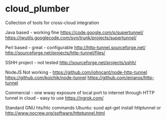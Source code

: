 # cloud_plumber
Collection of tools for cross-cloud integration

Java based - working fine
  https://code.google.com/p/supertunnel/
  https://jwutils.googlecode.com/svn/trunk/projects/supertunnel/

Perl based - great - configurable
  http://http-tunnel.sourceforge.net/
  http://sourceforge.net/projects/http-tunnel/files/




SSHH project - not tested
  http://sourceforge.net/projects/sshh/

NodeJS
  Not working - https://github.com/johncant/node-http-tunnel
  https://github.com/koichik/node-tunnel
  https://github.com/einaros/http-tunnel

Commercial - one wway exposure of local port to internet through HTTP tunnel in cloud - easy to use
  https://ngrok.com/

Standard GNU hts/htc commands
  Ubuntu: suod apt-get install httptunnel
  or http://www.nocrew.org/software/httptunnel.html
